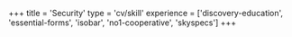 +++
title = 'Security'
type = 'cv/skill'
experience = ['discovery-education', 'essential-forms', 'isobar', 'no1-cooperative', 'skyspecs']
+++

